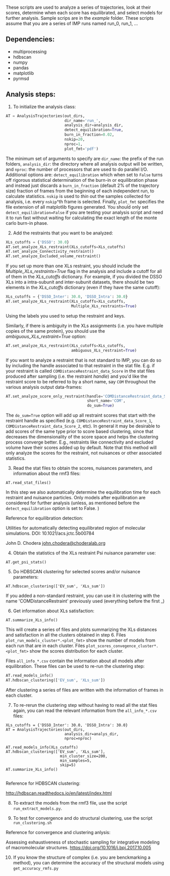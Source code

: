 These scripts are used to analyze a series of trajectories, look at their scores, determine when each score has equilibrated, and select models for further analysis. Sample scrips are in the *example* folder. These scripts assume that you are a series of IMP runs named run_0, run_1, ...

## Dependencies:
* multiprocessing
* hdbscan
* numpy
* pandas
* matplotlib
* pyrmsd

## Analysis steps:

1. To initialize the analysis class:

```python
AT = AnalysisTrajectories(out_dirs,
                          dir_name='run_',
                          analysis_dir=analysis_dir,
                          detect_equilibration=True,
                          burn_in_fraction=0.02,
                          nskip=20,
                          nproc=1,
                          plot_fmt='pdf')
```
The minimum set of arguments to specify are ```dir_name```: the prefix of the run folders, ```analysis_dir```: the directory where all analysis output will be written, and ```nproc```: the number of processors that are used to do parallel I/O. Additional options are: ```detect_equilibration``` which when set to ```False``` turns off rigorous statistical determination of the burn-in  or equilibration phase and instead just discards a ```burn_in_fraction``` (default 2% of the trajectory size) fraction of frames from the beginning of each independent run, to calculate statistics. ```nskip``` is used to *thin* out the samples collected for analysis, i.e. every ```nskip```^th  frame is selected. Finally, ```plot_fmt``` specifies the file extension of all matplotlib figures generated. You should only set ```detect_equilibration=False``` if you are testing your analysis script and need it to run fast without waiting for calculating the exact length of the monte carlo burn-in phase. 

2. Add the restraints that you want to be analyzed:

```python
XLs_cutoffs = {'DSSO': 30.0}
AT.set_analyze_XLs_restraint(XLs_cutoffs=XLs_cutoffs)
AT.set_analyze_Connectivity_restraint()
AT.set_analyze_Excluded_volume_restraint()
```

If you set up more than one XLs restraint, you should include the *Multiple_XLs_restraints=True* flag in the analysis and include a cutoff for all of them in the *XLs_cutoffs* dictionary. For example, if you divided the DSSO XLs into a intra-subunit and inter-subunit datasets, there should be two elements in the *XLs_cutoffs* dictionary (even if they have the same cutoff):

```python
XLs_cutoffs = {'DSSO_Inter': 30.0, 'DSSO_Intra': 30.0}
AT.set_analyze_XLs_restraint(XLs_cutoffs=XLs_cutoffs,
                             Multiple_XLs_restraints=True)
```
Using the labels you used to setup the restraint and keys.

Similarly, if there is ambiguity in the XLs assignments (i.e. you have multiple copies of the same protein), you should use the *ambiguous_XLs_restraint=True* option:

```python
AT.set_analyze_XLs_restraint(XLs_cutoffs=XLs_cutoffs,
                             ambiguous_XLs_restraint=True)
```

If you want to analyze a restraint that is not standard to IMP, you can do so by including the handle associated to that restraint in the stat file. E.g. if your restraint is called ```COMDistanceRestraint_data_Score``` in the stat files produced after sampling (i.e. the restraint *handle*) and you'd like the restraint score to be referred to by a short name, say ```COM``` throughout the various analysis output data-frames:

```python
AT.set_analyze_score_only_restraint(handle='COMDistanceRestraint_data_Score',
                                    short_name='COM',
                                    do_sum=True)
```

The ```do_sum=True``` option will add up all restraint scores that start with the restraint handle as specified (e.g. ```COMDistanceRestraint_data_Score_1```, ```COMDistanceRestraint_data_Score_2```, etc). In general it may be desirable to add scores of the same type prior to score based clustering, since that decreases the dimensionality of the score space and helps the clustering process converge better. E.g., restraints like connectivity and excluded volume have their scores added up by default. Note that this method will only analyze the scores for the restraint, not nuisances or other associated statistics. 


3. Read the stat files to obtain the scores, nuisances parameters, and information about the rmf3 files:

```
AT.read_stat_files()
```

In this step we also automatically determine the equilibration time for each restraint and nuisance particles. Only models after equilibration are considered for further analysis (unless, as mentioned before the ```detect_equilibration``` option is set to False. )

Reference for equilibration detection:

Utilities for automatically detecting equilibrated region of molecular simulations. DOI: 10.1021/acs.jctc.5b00784

John D. Chodera <john.chodera@choderalab.org>

4. Obtain the statistics of the XLs restraint Psi nuisance parameter use:
```
AT.get_psi_stats()
```

5. Do HDBSCAN clustering for selected scores and/or nuisance parameters:
```
AT.hdbscan_clustering(['EV_sum', 'XLs_sum'])
```

If you added a non-standard restraint, you can use it in clustering with the name 'COMDistanceRestraint' previously used (everything before the first _)

6. Get information about XLs satisfaction:
```
AT.summarize_XLs_info()

```
This will create a series of files and plots summarizing the XLs distances and satisfaction in all the clusters obtained in step 6. Files ```plot_run_models_cluster*.<plot_fmt>``` show the number of models from each run that are in each cluster. Files ```plot_scores_convegence_cluster*.<plot_fmt>``` show the scores distribution for each cluster.

Files ```all_info_*.csv``` contain the information about all models after equilibration. These files can be used to re-run the clustering step:

```python
AT.read_models_info()
AT.hdbscan_clustering(['EV_sum', 'XLs_sum'])
```

After clustering a series of files are written with the information of frames in each cluster.

7. To re-rerun the clustering step without having to read all the stat files again, you can read the relevant information from the `all_info_*.csv` files:

```
XLs_cutoffs = {'DSSO_Inter': 30.0, 'DSSO_Intra': 30.0}
AT = AnalysisTrajectories(out_dirs,
                          analysis_dir=analys_dir,
                          nproc=nproc)
			 
AT.read_models_info(XLs_cutoffs)
AT.hdbscan_clustering(['EV_sum', 'XLs_sum'],
                        min_cluster_size=200,
                        min_samples=5,
                        skip=5)
AT.summarize_XLs_info()
			
```

Reference for HDBSCAN clustering:

http://hdbscan.readthedocs.io/en/latest/index.html

8. To extract the models from the rmf3 file, use the script `run_extract_models.py`. 

9. To test for convergence and do structural clustering, use the script `run_clustering.sh`

Reference for convergence and clustering anlysis:

Assessing exhaustiveness of stochastic sampling for integrative modeling of macromolecular structures. https://doi.org/10.1016/j.bpj.2017.10.005


10. If you know the structure of complex (i.e. you are benckmarking a method), you can determine the accuracy of the structural models using `get_accuracy_rmfs.py`
